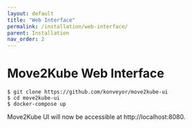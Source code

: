 ```yaml
---
layout: default
title: "Web Interface"
permalink: /installation/web-interface/
parent: Installation
nav_order: 2
---
```


# Move2Kube Web Interface

   ```console
   $ git clone https://github.com/konveyor/move2kube-ui
   $ cd move2kube-ui
   $ docker-compose up
   ```

   Move2Kube UI will now be accessible at http://localhost:8080.
<br>
